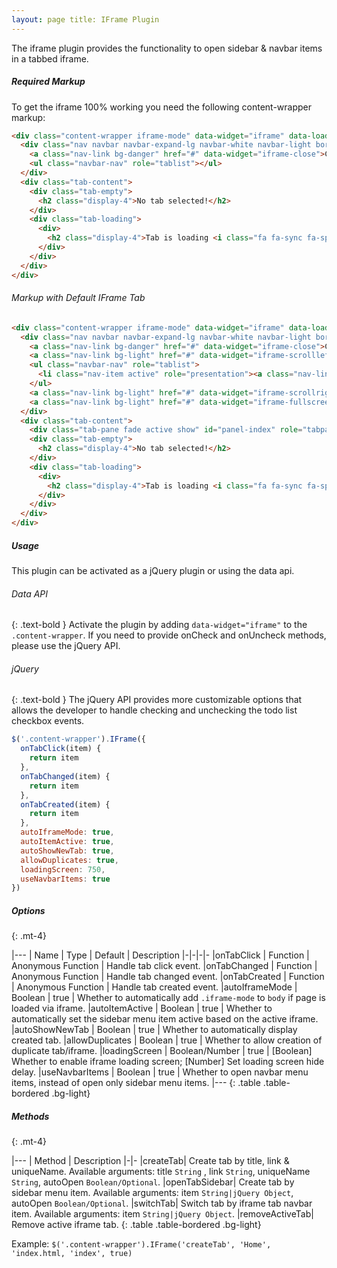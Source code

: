 ```yaml
---
layout: page title: IFrame Plugin
---
```


The iframe plugin provides the functionality to open sidebar & navbar items in a tabbed iframe.

##### Required Markup
To get the iframe 100% working you need the following content-wrapper markup:

```html
<div class="content-wrapper iframe-mode" data-widget="iframe" data-loading-screen="750">
  <div class="nav navbar navbar-expand-lg navbar-white navbar-light border-bottom p-0">
    <a class="nav-link bg-danger" href="#" data-widget="iframe-close">Close</a>
    <ul class="navbar-nav" role="tablist"></ul>
  </div>
  <div class="tab-content">
    <div class="tab-empty">
      <h2 class="display-4">No tab selected!</h2>
    </div>
    <div class="tab-loading">
      <div>
        <h2 class="display-4">Tab is loading <i class="fa fa-sync fa-spin"></i></h2>
      </div>
    </div>
  </div>
</div>
```

###### Markup with Default IFrame Tab

```html
<div class="content-wrapper iframe-mode" data-widget="iframe" data-loading-screen="750">
  <div class="nav navbar navbar-expand-lg navbar-white navbar-light border-bottom p-0">
    <a class="nav-link bg-danger" href="#" data-widget="iframe-close">Close</a>
    <a class="nav-link bg-light" href="#" data-widget="iframe-scrollleft"><i class="fas fa-angle-double-left"></i></a>
    <ul class="navbar-nav" role="tablist">
      <li class="nav-item active" role="presentation"><a class="nav-link active" data-toggle="row" id="tab-index" href="#panel-index" role="tab" aria-controls="panel-index" aria-selected="true">Dashboard v1</a></li>
    </ul>
    <a class="nav-link bg-light" href="#" data-widget="iframe-scrollright"><i class="fas fa-angle-double-right"></i></a>
    <a class="nav-link bg-light" href="#" data-widget="iframe-fullscreen"><i class="fas fa-expand"></i></a>
  </div>
  <div class="tab-content">
    <div class="tab-pane fade active show" id="panel-index" role="tabpanel" aria-labelledby="tab-index"><iframe src="./index.html" style="height: 671px;"></iframe></div>
    <div class="tab-empty">
      <h2 class="display-4">No tab selected!</h2>
    </div>
    <div class="tab-loading">
      <div>
        <h2 class="display-4">Tab is loading <i class="fa fa-sync fa-spin"></i></h2>
      </div>
    </div>
  </div>
</div>
```

##### Usage
This plugin can be activated as a jQuery plugin or using the data api.

###### Data API

{: .text-bold } Activate the plugin by adding `data-widget="iframe"` to the `.content-wrapper`. If you need to provide
onCheck and onUncheck methods, please use the jQuery API.

###### jQuery

{: .text-bold } The jQuery API provides more customizable options that allows the developer to handle checking and
unchecking the todo list checkbox events.

```js
$('.content-wrapper').IFrame({
  onTabClick(item) {
    return item
  },
  onTabChanged(item) {
    return item
  },
  onTabCreated(item) {
    return item
  },
  autoIframeMode: true,
  autoItemActive: true,
  autoShowNewTab: true,
  allowDuplicates: true,
  loadingScreen: 750,
  useNavbarItems: true
})
```

##### Options

{: .mt-4}

|--- | Name | Type | Default | Description |-|-|-|- |onTabClick | Function | Anonymous Function | Handle tab click
event. |onTabChanged | Function | Anonymous Function | Handle tab changed event. |onTabCreated | Function | Anonymous
Function | Handle tab created event. |autoIframeMode | Boolean | true | Whether to automatically add `.iframe-mode`
to `body` if page is loaded via iframe. |autoItemActive | Boolean | true | Whether to automatically set the sidebar menu
item active based on the active iframe. |autoShowNewTab | Boolean | true | Whether to automatically display created tab.
|allowDuplicates | Boolean | true | Whether to allow creation of duplicate tab/iframe. |loadingScreen | Boolean/Number |
true | [Boolean] Whether to enable iframe loading screen; [Number] Set loading screen hide delay. |useNavbarItems |
Boolean | true | Whether to open navbar menu items, instead of open only sidebar menu items. |--- {: .table
.table-bordered .bg-light}

##### Methods

{: .mt-4}

|--- | Method | Description |-|- |createTab| Create tab by title, link & uniqueName. Available arguments: title `String`
, link `String`, uniqueName `String`, autoOpen `Boolean/Optional`. |openTabSidebar| Create tab by sidebar menu item.
Available arguments: item `String|jQuery Object`, autoOpen `Boolean/Optional`. |switchTab| Switch tab by iframe tab
navbar item. Available arguments: item `String|jQuery Object`. |removeActiveTab| Remove active iframe tab. {: .table
.table-bordered .bg-light}

Example: `$('.content-wrapper').IFrame('createTab', 'Home', 'index.html, 'index', true)`
